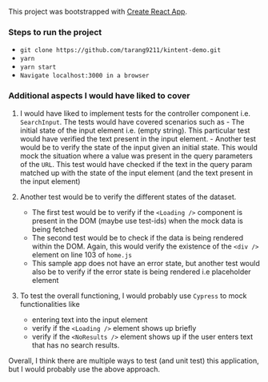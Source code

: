 This project was bootstrapped with [Create React App](https://github.com/facebook/create-react-app).

### Steps to run the project

- `git clone https://github.com/tarang9211/kintent-demo.git`
- `yarn`
- `yarn start`
- `Navigate localhost:3000 in a browser`

### Additional aspects I would have liked to cover

1. I would have liked to implement tests for the controller component i.e. `SearchInput`.
   The tests would have covered scenarios such as - The initial state of the input element i.e. (empty string). This particular test would have verified the text present in the input element. - Another test would be to verify the state of the input given an initial state. This would mock the situation where a value was present in the query parameters of the `URL`. This test would have checked if the text in the query param matched up with the state of the input element (and the text present in the input element)

2. Another test would be to verify the different states of the dataset.

   - The first test would be to verify if the `<Loading />` component is present in the DOM (maybe use test-ids) when the mock data is being fetched
   - The second test would be to check if the data is being rendered within the DOM. Again, this would verify the existence of the `<div />` element on line 103 of `home.js`
   - This sample app does not have an error state, but another test would also be to verify if the error state is being rendered i.e placeholder element

3. To test the overall functioning, I would probably use `Cypress` to mock functionalities like
   - entering text into the input element
   - verify if the `<Loading />` element shows up briefly
   - verify if the `<NoResults />` element shows up if the user enters text that has no search results.

Overall, I think there are multiple ways to test (and unit test) this application, but I would probably use the above approach.
